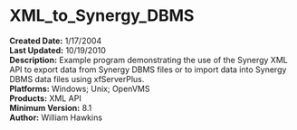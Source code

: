 # XML_to_Synergy_DBMS<br />
**Created Date:** 1/17/2004<br />
**Last Updated:** 10/19/2010<br />
**Description:** Example program demonstrating the use of the Synergy XML API to export data from Synergy DBMS files or to import data into Synergy DBMS data files using xfServerPlus.<br />
**Platforms:** Windows; Unix; OpenVMS<br />
**Products:** XML API<br />
**Minimum Version:** 8.1<br />
**Author:** William Hawkins
